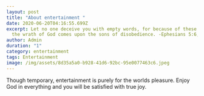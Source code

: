 ```yaml
---
layout: post
title: "About entertainment "
date: 2020-06-20T04:16:55.699Z
excerpt: Let no one deceive you with empty words, for because of these things
  the wrath of God comes upon the sons of disobedience. -Ephesians 5:6, ESV
author: Admin
duration: "1"
category: entertainment
tags: Entertainment
image: /img/assets/8d35a5a0-b928-41d6-92bc-95e0077463c6.jpeg
---
```

Though temporary, entertainment is purely for the worlds pleasure. Enjoy God in everything and you will be satisfied with true joy.